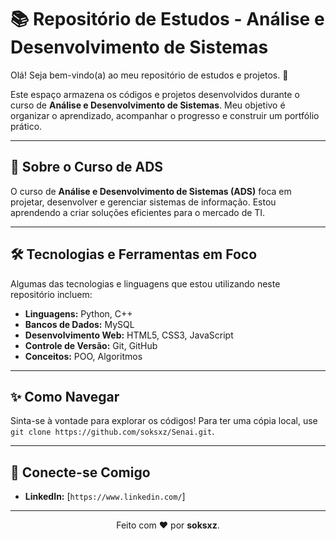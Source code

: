 # 📚 Repositório de Estudos - Análise e Desenvolvimento de Sistemas

Olá! Seja bem-vindo(a) ao meu repositório de estudos e projetos. 👋

Este espaço armazena os códigos e projetos desenvolvidos durante o curso de **Análise e Desenvolvimento de Sistemas**. Meu objetivo é organizar o aprendizado, acompanhar o progresso e construir um portfólio prático.

---

## 🚀 Sobre o Curso de ADS

O curso de **Análise e Desenvolvimento de Sistemas (ADS)** foca em projetar, desenvolver e gerenciar sistemas de informação. Estou aprendendo a criar soluções eficientes para o mercado de TI.

---

## 🛠️ Tecnologias e Ferramentas em Foco

Algumas das tecnologias e linguagens que estou utilizando neste repositório incluem:

* **Linguagens:** Python, C++
* **Bancos de Dados:** MySQL
* **Desenvolvimento Web:** HTML5, CSS3, JavaScript
* **Controle de Versão:** Git, GitHub
* **Conceitos:** POO, Algoritmos

---

## ✨ Como Navegar

Sinta-se à vontade para explorar os códigos! Para ter uma cópia local, use `git clone https://github.com/soksxz/Senai.git`.

---

## 🔗 Conecte-se Comigo

* **LinkedIn:** [`https://www.linkedin.com/`]

---

<p align="center">Feito com ❤️ por <strong>soksxz</strong>.</p>
